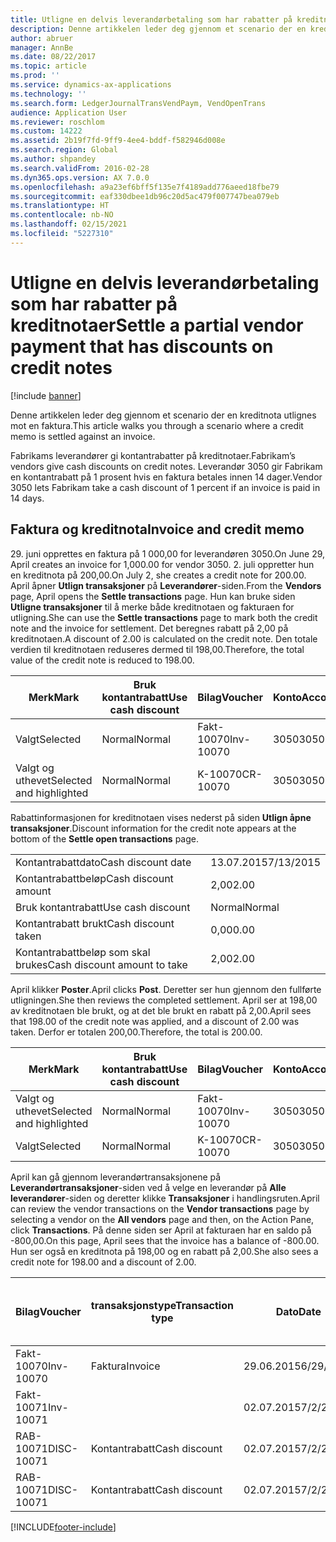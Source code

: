 ```yaml
---
title: Utligne en delvis leverandørbetaling som har rabatter på kreditnotaer
description: Denne artikkelen leder deg gjennom et scenario der en kreditnota utlignes mot en faktura.
author: abruer
manager: AnnBe
ms.date: 08/22/2017
ms.topic: article
ms.prod: ''
ms.service: dynamics-ax-applications
ms.technology: ''
ms.search.form: LedgerJournalTransVendPaym, VendOpenTrans
audience: Application User
ms.reviewer: roschlom
ms.custom: 14222
ms.assetid: 2b19f7fd-9ff9-4ee4-bddf-f582946d008e
ms.search.region: Global
ms.author: shpandey
ms.search.validFrom: 2016-02-28
ms.dyn365.ops.version: AX 7.0.0
ms.openlocfilehash: a9a23ef6bff5f135e7f4189add776aeed18fbe79
ms.sourcegitcommit: eaf330dbee1db96c20d5ac479f007747bea079eb
ms.translationtype: HT
ms.contentlocale: nb-NO
ms.lasthandoff: 02/15/2021
ms.locfileid: "5227310"
---
```

# <a name="settle-a-partial-vendor-payment-that-has-discounts-on-credit-notes"></a><span data-ttu-id="91474-103">Utligne en delvis leverandørbetaling som har rabatter på kreditnotaer</span><span class="sxs-lookup"><span data-stu-id="91474-103">Settle a partial vendor payment that has discounts on credit notes</span></span>

[!include [banner](../includes/banner.md)]

<span data-ttu-id="91474-104">Denne artikkelen leder deg gjennom et scenario der en kreditnota utlignes mot en faktura.</span><span class="sxs-lookup"><span data-stu-id="91474-104">This article walks you through a scenario where a credit memo is settled against an invoice.</span></span>

<span data-ttu-id="91474-105">Fabrikams leverandører gi kontantrabatter på kreditnotaer.</span><span class="sxs-lookup"><span data-stu-id="91474-105">Fabrikam’s vendors give cash discounts on credit notes.</span></span> <span data-ttu-id="91474-106">Leverandør 3050 gir Fabrikam en kontantrabatt på 1 prosent hvis en faktura betales innen 14 dager.</span><span class="sxs-lookup"><span data-stu-id="91474-106">Vendor 3050 lets Fabrikam take a cash discount of 1 percent if an invoice is paid in 14 days.</span></span>

## <a name="invoice-and-credit-memo"></a><span data-ttu-id="91474-107">Faktura og kreditnota</span><span class="sxs-lookup"><span data-stu-id="91474-107">Invoice and credit memo</span></span>
<span data-ttu-id="91474-108">29. juni opprettes en faktura på 1 000,00 for leverandøren 3050.</span><span class="sxs-lookup"><span data-stu-id="91474-108">On June 29, April creates an invoice for 1,000.00 for vendor 3050.</span></span> <span data-ttu-id="91474-109">2. juli oppretter hun en kreditnota på 200,00.</span><span class="sxs-lookup"><span data-stu-id="91474-109">On July 2, she creates a credit note for 200.00.</span></span> <span data-ttu-id="91474-110">April åpner **Utlign transaksjoner** på **Leverandører**-siden.</span><span class="sxs-lookup"><span data-stu-id="91474-110">From the **Vendors** page, April opens the **Settle transactions** page.</span></span> <span data-ttu-id="91474-111">Hun kan bruke siden **Utligne transaksjoner** til å merke både kreditnotaen og fakturaen for utligning.</span><span class="sxs-lookup"><span data-stu-id="91474-111">She can use the **Settle transactions** page to mark both the credit note and the invoice for settlement.</span></span> <span data-ttu-id="91474-112">Det beregnes rabatt på 2,00 på kreditnotaen.</span><span class="sxs-lookup"><span data-stu-id="91474-112">A discount of 2.00 is calculated on the credit note.</span></span> <span data-ttu-id="91474-113">Den totale verdien til kreditnotaen reduseres dermed til 198,00.</span><span class="sxs-lookup"><span data-stu-id="91474-113">Therefore, the total value of the credit note is reduced to 198.00.</span></span>

| <span data-ttu-id="91474-114">Merk</span><span class="sxs-lookup"><span data-stu-id="91474-114">Mark</span></span>                     | <span data-ttu-id="91474-115">Bruk kontantrabatt</span><span class="sxs-lookup"><span data-stu-id="91474-115">Use cash discount</span></span> | <span data-ttu-id="91474-116">Bilag</span><span class="sxs-lookup"><span data-stu-id="91474-116">Voucher</span></span>   | <span data-ttu-id="91474-117">Konto</span><span class="sxs-lookup"><span data-stu-id="91474-117">Account</span></span> | <span data-ttu-id="91474-118">Dato</span><span class="sxs-lookup"><span data-stu-id="91474-118">Date</span></span>      | <span data-ttu-id="91474-119">Forfallsdato</span><span class="sxs-lookup"><span data-stu-id="91474-119">Due date</span></span>  | <span data-ttu-id="91474-120">Faktura</span><span class="sxs-lookup"><span data-stu-id="91474-120">Invoice</span></span> | <span data-ttu-id="91474-121">Beløp i transaksjonsvaluta</span><span class="sxs-lookup"><span data-stu-id="91474-121">Amount in transaction currency</span></span> | <span data-ttu-id="91474-122">Valuta</span><span class="sxs-lookup"><span data-stu-id="91474-122">Currency</span></span> | <span data-ttu-id="91474-123">Beløp som skal utlignes</span><span class="sxs-lookup"><span data-stu-id="91474-123">Amount to settle</span></span> |
|--------------------------|-------------------|-----------|---------|-----------|-----------|---------|--------------------------------|----------|------------------|
| <span data-ttu-id="91474-124">Valgt</span><span class="sxs-lookup"><span data-stu-id="91474-124">Selected</span></span>                 | <span data-ttu-id="91474-125">Normal</span><span class="sxs-lookup"><span data-stu-id="91474-125">Normal</span></span>            | <span data-ttu-id="91474-126">Fakt-10070</span><span class="sxs-lookup"><span data-stu-id="91474-126">Inv-10070</span></span> | <span data-ttu-id="91474-127">3050</span><span class="sxs-lookup"><span data-stu-id="91474-127">3050</span></span>    | <span data-ttu-id="91474-128">29.06.2015</span><span class="sxs-lookup"><span data-stu-id="91474-128">6/29/2015</span></span> | <span data-ttu-id="91474-129">29.07.2015</span><span class="sxs-lookup"><span data-stu-id="91474-129">7/29/2015</span></span> | <span data-ttu-id="91474-130">10070</span><span class="sxs-lookup"><span data-stu-id="91474-130">10070</span></span>   | <span data-ttu-id="91474-131">-1 000,00</span><span class="sxs-lookup"><span data-stu-id="91474-131">-1,000.00</span></span>                      | <span data-ttu-id="91474-132">USD</span><span class="sxs-lookup"><span data-stu-id="91474-132">USD</span></span>      | <span data-ttu-id="91474-133">-990,00</span><span class="sxs-lookup"><span data-stu-id="91474-133">-990.00</span></span>          |
| <span data-ttu-id="91474-134">Valgt og uthevet</span><span class="sxs-lookup"><span data-stu-id="91474-134">Selected and highlighted</span></span> | <span data-ttu-id="91474-135">Normal</span><span class="sxs-lookup"><span data-stu-id="91474-135">Normal</span></span>            | <span data-ttu-id="91474-136">K-10070</span><span class="sxs-lookup"><span data-stu-id="91474-136">CR-10070</span></span>  | <span data-ttu-id="91474-137">3050</span><span class="sxs-lookup"><span data-stu-id="91474-137">3050</span></span>    | <span data-ttu-id="91474-138">02.07.2015</span><span class="sxs-lookup"><span data-stu-id="91474-138">7/2/2015</span></span>  | <span data-ttu-id="91474-139">29.07.2015</span><span class="sxs-lookup"><span data-stu-id="91474-139">7/29/2015</span></span> |         | <span data-ttu-id="91474-140">200,00</span><span class="sxs-lookup"><span data-stu-id="91474-140">200.00</span></span>                         | <span data-ttu-id="91474-141">USD</span><span class="sxs-lookup"><span data-stu-id="91474-141">USD</span></span>      | <span data-ttu-id="91474-142">198,00</span><span class="sxs-lookup"><span data-stu-id="91474-142">198.00</span></span>           |

<span data-ttu-id="91474-143">Rabattinformasjonen for kreditnotaen vises nederst på siden **Utlign åpne transaksjoner**.</span><span class="sxs-lookup"><span data-stu-id="91474-143">Discount information for the credit note appears at the bottom of the **Settle open transactions** page.</span></span>

|                              |           |
|------------------------------|-----------|
| <span data-ttu-id="91474-144">Kontantrabattdato</span><span class="sxs-lookup"><span data-stu-id="91474-144">Cash discount date</span></span>           | <span data-ttu-id="91474-145">13.07.2015</span><span class="sxs-lookup"><span data-stu-id="91474-145">7/13/2015</span></span> |
| <span data-ttu-id="91474-146">Kontantrabattbeløp</span><span class="sxs-lookup"><span data-stu-id="91474-146">Cash discount amount</span></span>         | <span data-ttu-id="91474-147">2,00</span><span class="sxs-lookup"><span data-stu-id="91474-147">2.00</span></span>      |
| <span data-ttu-id="91474-148">Bruk kontantrabatt</span><span class="sxs-lookup"><span data-stu-id="91474-148">Use cash discount</span></span>            | <span data-ttu-id="91474-149">Normal</span><span class="sxs-lookup"><span data-stu-id="91474-149">Normal</span></span>    |
| <span data-ttu-id="91474-150">Kontantrabatt brukt</span><span class="sxs-lookup"><span data-stu-id="91474-150">Cash discount taken</span></span>          | <span data-ttu-id="91474-151">0,00</span><span class="sxs-lookup"><span data-stu-id="91474-151">0.00</span></span>      |
| <span data-ttu-id="91474-152">Kontantrabattbeløp som skal brukes</span><span class="sxs-lookup"><span data-stu-id="91474-152">Cash discount amount to take</span></span> | <span data-ttu-id="91474-153">2,00</span><span class="sxs-lookup"><span data-stu-id="91474-153">2.00</span></span>      |

<span data-ttu-id="91474-154">April klikker **Poster**.</span><span class="sxs-lookup"><span data-stu-id="91474-154">April clicks **Post**.</span></span> <span data-ttu-id="91474-155">Deretter ser hun gjennom den fullførte utligningen.</span><span class="sxs-lookup"><span data-stu-id="91474-155">She then reviews the completed settlement.</span></span> <span data-ttu-id="91474-156">April ser at 198,00 av kreditnotaen ble brukt, og at det ble brukt en rabatt på 2,00.</span><span class="sxs-lookup"><span data-stu-id="91474-156">April sees that 198.00 of the credit note was applied, and a discount of 2.00 was taken.</span></span> <span data-ttu-id="91474-157">Derfor er totalen 200,00.</span><span class="sxs-lookup"><span data-stu-id="91474-157">Therefore, the total is 200.00.</span></span>

| <span data-ttu-id="91474-158">Merk</span><span class="sxs-lookup"><span data-stu-id="91474-158">Mark</span></span>                     | <span data-ttu-id="91474-159">Bruk kontantrabatt</span><span class="sxs-lookup"><span data-stu-id="91474-159">Use cash discount</span></span> | <span data-ttu-id="91474-160">Bilag</span><span class="sxs-lookup"><span data-stu-id="91474-160">Voucher</span></span>   | <span data-ttu-id="91474-161">Konto</span><span class="sxs-lookup"><span data-stu-id="91474-161">Account</span></span> | <span data-ttu-id="91474-162">Dato</span><span class="sxs-lookup"><span data-stu-id="91474-162">Date</span></span>      | <span data-ttu-id="91474-163">Forfallsdato</span><span class="sxs-lookup"><span data-stu-id="91474-163">Due date</span></span>  | <span data-ttu-id="91474-164">Faktura</span><span class="sxs-lookup"><span data-stu-id="91474-164">Invoice</span></span>  | <span data-ttu-id="91474-165">Beløp i transaksjonsvaluta</span><span class="sxs-lookup"><span data-stu-id="91474-165">Amount in transaction currency</span></span> | <span data-ttu-id="91474-166">Valuta</span><span class="sxs-lookup"><span data-stu-id="91474-166">Currency</span></span> | <span data-ttu-id="91474-167">Beløp som skal utlignes</span><span class="sxs-lookup"><span data-stu-id="91474-167">Amount to settle</span></span> |
|--------------------------|-------------------|-----------|---------|-----------|-----------|----------|--------------------------------|----------|------------------|
| <span data-ttu-id="91474-168">Valgt og uthevet</span><span class="sxs-lookup"><span data-stu-id="91474-168">Selected and highlighted</span></span> | <span data-ttu-id="91474-169">Normal</span><span class="sxs-lookup"><span data-stu-id="91474-169">Normal</span></span>            | <span data-ttu-id="91474-170">Fakt-10070</span><span class="sxs-lookup"><span data-stu-id="91474-170">Inv-10070</span></span> | <span data-ttu-id="91474-171">3050</span><span class="sxs-lookup"><span data-stu-id="91474-171">3050</span></span>    | <span data-ttu-id="91474-172">29.06.2015</span><span class="sxs-lookup"><span data-stu-id="91474-172">6/29/2015</span></span> | <span data-ttu-id="91474-173">29.07.2015</span><span class="sxs-lookup"><span data-stu-id="91474-173">7/29/2015</span></span> | <span data-ttu-id="91474-174">10070</span><span class="sxs-lookup"><span data-stu-id="91474-174">10070</span></span>    | <span data-ttu-id="91474-175">-1 000,00</span><span class="sxs-lookup"><span data-stu-id="91474-175">-1,000.00</span></span>                      | <span data-ttu-id="91474-176">USD</span><span class="sxs-lookup"><span data-stu-id="91474-176">USD</span></span>      | <span data-ttu-id="91474-177">-200,00</span><span class="sxs-lookup"><span data-stu-id="91474-177">-200.00</span></span>          |
| <span data-ttu-id="91474-178">Valgt</span><span class="sxs-lookup"><span data-stu-id="91474-178">Selected</span></span>                 | <span data-ttu-id="91474-179">Normal</span><span class="sxs-lookup"><span data-stu-id="91474-179">Normal</span></span>            | <span data-ttu-id="91474-180">K-10070</span><span class="sxs-lookup"><span data-stu-id="91474-180">CR-10070</span></span>  | <span data-ttu-id="91474-181">3050</span><span class="sxs-lookup"><span data-stu-id="91474-181">3050</span></span>    | <span data-ttu-id="91474-182">02.07.2015</span><span class="sxs-lookup"><span data-stu-id="91474-182">7/2/2015</span></span>  | <span data-ttu-id="91474-183">29.07.2015</span><span class="sxs-lookup"><span data-stu-id="91474-183">7/29/2015</span></span> | <span data-ttu-id="91474-184">K-10070</span><span class="sxs-lookup"><span data-stu-id="91474-184">CR-10070</span></span> | <span data-ttu-id="91474-185">200,00</span><span class="sxs-lookup"><span data-stu-id="91474-185">200.00</span></span>                         | <span data-ttu-id="91474-186">USD</span><span class="sxs-lookup"><span data-stu-id="91474-186">USD</span></span>      | <span data-ttu-id="91474-187">198,00</span><span class="sxs-lookup"><span data-stu-id="91474-187">198.00</span></span>           |

<span data-ttu-id="91474-188">April kan gå gjennom leverandørtransaksjonene på **Leverandørtransaksjoner**-siden ved å velge en leverandør på **Alle leverandører**-siden og deretter klikke **Transaksjoner** i handlingsruten.</span><span class="sxs-lookup"><span data-stu-id="91474-188">April can review the vendor transactions on the **Vendor transactions** page by selecting a vendor on the **All vendors** page and then, on the Action Pane, click **Transactions**.</span></span> <span data-ttu-id="91474-189">På denne siden ser April at fakturaen har en saldo på -800,00.</span><span class="sxs-lookup"><span data-stu-id="91474-189">On this page, April sees that the invoice has a balance of -800.00.</span></span> <span data-ttu-id="91474-190">Hun ser også en kreditnota på 198,00 og en rabatt på 2,00.</span><span class="sxs-lookup"><span data-stu-id="91474-190">She also sees a credit note for 198.00 and a discount of 2.00.</span></span>

| <span data-ttu-id="91474-191">Bilag</span><span class="sxs-lookup"><span data-stu-id="91474-191">Voucher</span></span>    | <span data-ttu-id="91474-192">transaksjonstype</span><span class="sxs-lookup"><span data-stu-id="91474-192">Transaction type</span></span> | <span data-ttu-id="91474-193">Dato</span><span class="sxs-lookup"><span data-stu-id="91474-193">Date</span></span>      | <span data-ttu-id="91474-194">Faktura</span><span class="sxs-lookup"><span data-stu-id="91474-194">Invoice</span></span> | <span data-ttu-id="91474-195">Beløp i transaksjonsvaluta, debet</span><span class="sxs-lookup"><span data-stu-id="91474-195">Amount in transaction currency debit</span></span> | <span data-ttu-id="91474-196">Beløp i transaksjonsvaluta, kredit</span><span class="sxs-lookup"><span data-stu-id="91474-196">Amount in transaction currency credit</span></span> | <span data-ttu-id="91474-197">Saldo</span><span class="sxs-lookup"><span data-stu-id="91474-197">Balance</span></span> | <span data-ttu-id="91474-198">Valuta</span><span class="sxs-lookup"><span data-stu-id="91474-198">Currency</span></span> |
|------------|------------------|-----------|---------|--------------------------------------|---------------------------------------|---------|----------|
| <span data-ttu-id="91474-199">Fakt-10070</span><span class="sxs-lookup"><span data-stu-id="91474-199">Inv-10070</span></span>  | <span data-ttu-id="91474-200">Faktura</span><span class="sxs-lookup"><span data-stu-id="91474-200">Invoice</span></span>          | <span data-ttu-id="91474-201">29.06.2015</span><span class="sxs-lookup"><span data-stu-id="91474-201">6/29/2015</span></span> | <span data-ttu-id="91474-202">10070</span><span class="sxs-lookup"><span data-stu-id="91474-202">10070</span></span>   |                                      | <span data-ttu-id="91474-203">1 000,00</span><span class="sxs-lookup"><span data-stu-id="91474-203">1,000.00</span></span>                              | <span data-ttu-id="91474-204">-800.00</span><span class="sxs-lookup"><span data-stu-id="91474-204">-800.00</span></span> | <span data-ttu-id="91474-205">USD</span><span class="sxs-lookup"><span data-stu-id="91474-205">USD</span></span>      |
| <span data-ttu-id="91474-206">Fakt-10071</span><span class="sxs-lookup"><span data-stu-id="91474-206">Inv-10071</span></span>  |                  | <span data-ttu-id="91474-207">02.07.2015</span><span class="sxs-lookup"><span data-stu-id="91474-207">7/2/2015</span></span>  | <span data-ttu-id="91474-208">K10071</span><span class="sxs-lookup"><span data-stu-id="91474-208">CR10071</span></span> | <span data-ttu-id="91474-209">200,00</span><span class="sxs-lookup"><span data-stu-id="91474-209">200.00</span></span>                               |                                       | <span data-ttu-id="91474-210">0,00</span><span class="sxs-lookup"><span data-stu-id="91474-210">0.00</span></span>    | <span data-ttu-id="91474-211">USD</span><span class="sxs-lookup"><span data-stu-id="91474-211">USD</span></span>      |
| <span data-ttu-id="91474-212">RAB-10071</span><span class="sxs-lookup"><span data-stu-id="91474-212">DISC-10071</span></span> |  <span data-ttu-id="91474-213">Kontantrabatt</span><span class="sxs-lookup"><span data-stu-id="91474-213">Cash discount</span></span>   | <span data-ttu-id="91474-214">02.07.2015</span><span class="sxs-lookup"><span data-stu-id="91474-214">7/2/2015</span></span>  |         | <span data-ttu-id="91474-215">2,00</span><span class="sxs-lookup"><span data-stu-id="91474-215">2.00</span></span>                                 |                                       | <span data-ttu-id="91474-216">0,00</span><span class="sxs-lookup"><span data-stu-id="91474-216">0.00</span></span>    | <span data-ttu-id="91474-217">USD</span><span class="sxs-lookup"><span data-stu-id="91474-217">USD</span></span>      |
| <span data-ttu-id="91474-218">RAB-10071</span><span class="sxs-lookup"><span data-stu-id="91474-218">DISC-10071</span></span> |  <span data-ttu-id="91474-219">Kontantrabatt</span><span class="sxs-lookup"><span data-stu-id="91474-219">Cash discount</span></span>   | <span data-ttu-id="91474-220">02.07.2015</span><span class="sxs-lookup"><span data-stu-id="91474-220">7/2/2015</span></span>  |         |                                      | <span data-ttu-id="91474-221">2,00</span><span class="sxs-lookup"><span data-stu-id="91474-221">2.00</span></span>                                  | <span data-ttu-id="91474-222">0,00</span><span class="sxs-lookup"><span data-stu-id="91474-222">0.00</span></span>    | <span data-ttu-id="91474-223">USD</span><span class="sxs-lookup"><span data-stu-id="91474-223">USD</span></span>      |







[!INCLUDE[footer-include](../../includes/footer-banner.md)]